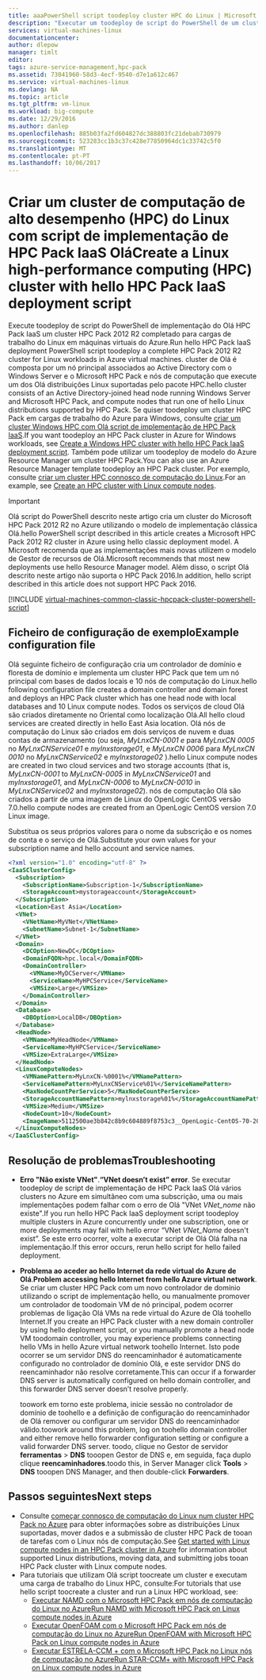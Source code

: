 ```yaml
---
title: aaaPowerShell script toodeploy cluster HPC do Linux | Microsoft Docs
description: "Executar um toodeploy de script do PowerShell de um cluster do Linux HPC Pack 2012 R2 em máquinas virtuais do Azure"
services: virtual-machines-linux
documentationcenter: 
author: dlepow
manager: timlt
editor: 
tags: azure-service-management,hpc-pack
ms.assetid: 73041960-58d3-4ecf-9540-d7e1a612c467
ms.service: virtual-machines-linux
ms.devlang: NA
ms.topic: article
ms.tgt_pltfrm: vm-linux
ms.workload: big-compute
ms.date: 12/29/2016
ms.author: danlep
ms.openlocfilehash: 885b03fa2fd604827dc388803fc21debab730979
ms.sourcegitcommit: 523283cc1b3c37c428e77850964dc1c33742c5f0
ms.translationtype: MT
ms.contentlocale: pt-PT
ms.lasthandoff: 10/06/2017
---
```

# <a name="create-a-linux-high-performance-computing-hpc-cluster-with-hello-hpc-pack-iaas-deployment-script"></a><span data-ttu-id="72556-103">Criar um cluster de computação de alto desempenho (HPC) do Linux com script de implementação de HPC Pack IaaS Olá</span><span class="sxs-lookup"><span data-stu-id="72556-103">Create a Linux high-performance computing (HPC) cluster with hello HPC Pack IaaS deployment script</span></span>
<span data-ttu-id="72556-104">Execute toodeploy de script do PowerShell de implementação do Olá HPC Pack IaaS um cluster HPC Pack 2012 R2 completado para cargas de trabalho do Linux em máquinas virtuais do Azure.</span><span class="sxs-lookup"><span data-stu-id="72556-104">Run hello HPC Pack IaaS deployment PowerShell script toodeploy a complete HPC Pack 2012 R2 cluster for Linux workloads in Azure virtual machines.</span></span> <span data-ttu-id="72556-105">cluster de Olá é composta por um nó principal associados ao Active Directory com o Windows Server e o Microsoft HPC Pack e nós de computação que execute um dos Olá distribuições Linux suportadas pelo pacote HPC.</span><span class="sxs-lookup"><span data-stu-id="72556-105">hello cluster consists of an Active Directory-joined head node running Windows Server and Microsoft HPC Pack, and compute nodes that run one of hello Linux distributions supported by HPC Pack.</span></span> <span data-ttu-id="72556-106">Se quiser toodeploy um cluster HPC Pack em cargas de trabalho do Azure para Windows, consulte [criar um cluster Windows HPC com Olá script de implementação de HPC Pack IaaS](../../windows/classic/hpcpack-cluster-powershell-script.md?toc=%2fazure%2fvirtual-machines%2fwindows%2fclassic%2ftoc.json).</span><span class="sxs-lookup"><span data-stu-id="72556-106">If you want toodeploy an HPC Pack cluster in Azure for Windows workloads, see [Create a Windows HPC cluster with hello HPC Pack IaaS deployment script](../../windows/classic/hpcpack-cluster-powershell-script.md?toc=%2fazure%2fvirtual-machines%2fwindows%2fclassic%2ftoc.json).</span></span> <span data-ttu-id="72556-107">Também pode utilizar um toodeploy de modelo do Azure Resource Manager um cluster HPC Pack.</span><span class="sxs-lookup"><span data-stu-id="72556-107">You can also use an Azure Resource Manager template toodeploy an HPC Pack cluster.</span></span> <span data-ttu-id="72556-108">Por exemplo, consulte [criar um cluster HPC connosco de computação do Linux](https://azure.microsoft.com/documentation/templates/create-hpc-cluster-linux-cn/).</span><span class="sxs-lookup"><span data-stu-id="72556-108">For an example, see [Create an HPC cluster with Linux compute nodes](https://azure.microsoft.com/documentation/templates/create-hpc-cluster-linux-cn/).</span></span>

> [!IMPORTANT] 
> <span data-ttu-id="72556-109">Olá script do PowerShell descrito neste artigo cria um cluster do Microsoft HPC Pack 2012 R2 no Azure utilizando o modelo de implementação clássica Olá.</span><span class="sxs-lookup"><span data-stu-id="72556-109">hello PowerShell script described in this article creates a Microsoft HPC Pack 2012 R2 cluster in Azure using hello classic deployment model.</span></span> <span data-ttu-id="72556-110">A Microsoft recomenda que as implementações mais novas utilizem o modelo de Gestor de recursos de Olá.</span><span class="sxs-lookup"><span data-stu-id="72556-110">Microsoft recommends that most new deployments use hello Resource Manager model.</span></span>
> <span data-ttu-id="72556-111">Além disso, o script Olá descrito neste artigo não suporta o HPC Pack 2016.</span><span class="sxs-lookup"><span data-stu-id="72556-111">In addition, hello script described in this article does not support HPC Pack 2016.</span></span>

[!INCLUDE [virtual-machines-common-classic-hpcpack-cluster-powershell-script](../../../../includes/virtual-machines-common-classic-hpcpack-cluster-powershell-script.md)]

## <a name="example-configuration-file"></a><span data-ttu-id="72556-112">Ficheiro de configuração de exemplo</span><span class="sxs-lookup"><span data-stu-id="72556-112">Example configuration file</span></span>
<span data-ttu-id="72556-113">Olá seguinte ficheiro de configuração cria um controlador de domínio e floresta de domínio e implementa um cluster HPC Pack que tem um nó principal com bases de dados locais e 10 nós de computação do Linux.</span><span class="sxs-lookup"><span data-stu-id="72556-113">hello following configuration file creates a domain controller and domain forest and deploys an HPC Pack cluster which has one head node with local databases and 10 Linux compute nodes.</span></span> <span data-ttu-id="72556-114">Todos os serviços de cloud Olá são criados diretamente no Oriental como localização Olá.</span><span class="sxs-lookup"><span data-stu-id="72556-114">All hello cloud services are created directly in hello East Asia location.</span></span> <span data-ttu-id="72556-115">Olá nós de computação do Linux são criados em dois serviços de nuvem e duas contas de armazenamento (ou seja, *MyLnxCN-0001 e* para *MyLnxCN 0005* no *MyLnxCNService01* e *mylnxstorage01*, e *MyLnxCN 0006* para *MyLnxCN 0010* no *MyLnxCNService02* e *mylnxstorage02* ).</span><span class="sxs-lookup"><span data-stu-id="72556-115">hello Linux compute nodes are created in two cloud services and two storage accounts (that is, *MyLnxCN-0001* to *MyLnxCN-0005* in *MyLnxCNService01* and *mylnxstorage01*, and *MyLnxCN-0006* to *MyLnxCN-0010* in *MyLnxCNService02* and *mylnxstorage02*).</span></span> <span data-ttu-id="72556-116">nós de computação Olá são criados a partir de uma imagem de Linux do OpenLogic CentOS versão 7.0.</span><span class="sxs-lookup"><span data-stu-id="72556-116">hello compute nodes are created from an OpenLogic CentOS version 7.0 Linux image.</span></span> 

<span data-ttu-id="72556-117">Substitua os seus próprios valores para o nome da subscrição e os nomes de conta e o serviço de Olá.</span><span class="sxs-lookup"><span data-stu-id="72556-117">Substitute your own values for your subscription name and hello account and service names.</span></span>

```Xml
<?xml version="1.0" encoding="utf-8" ?>
<IaaSClusterConfig>
  <Subscription>
    <SubscriptionName>Subscription-1</SubscriptionName>
    <StorageAccount>mystorageaccount</StorageAccount>
  </Subscription>
  <Location>East Asia</Location>  
  <VNet>
    <VNetName>MyVNet</VNetName>
    <SubnetName>Subnet-1</SubnetName>
  </VNet>
  <Domain>
    <DCOption>NewDC</DCOption>
    <DomainFQDN>hpc.local</DomainFQDN>
    <DomainController>
      <VMName>MyDCServer</VMName>
      <ServiceName>MyHPCService</ServiceName>
      <VMSize>Large</VMSize>
    </DomainController>
  </Domain>
  <Database>
    <DBOption>LocalDB</DBOption>
  </Database>
  <HeadNode>
    <VMName>MyHeadNode</VMName>
    <ServiceName>MyHPCService</ServiceName>
    <VMSize>ExtraLarge</VMSize>
  </HeadNode>
  <LinuxComputeNodes>
    <VMNamePattern>MyLnxCN-%0001%</VMNamePattern>
    <ServiceNamePattern>MyLnxCNService%01%</ServiceNamePattern>
    <MaxNodeCountPerService>5</MaxNodeCountPerService>
    <StorageAccountNamePattern>mylnxstorage%01%</StorageAccountNamePattern>
    <VMSize>Medium</VMSize>
    <NodeCount>10</NodeCount>
    <ImageName>5112500ae3b842c8b9c604889f8753c3__OpenLogic-CentOS-70-20150325 </ImageName>
  </LinuxComputeNodes>
</IaaSClusterConfig>
```
## <a name="troubleshooting"></a><span data-ttu-id="72556-118">Resolução de problemas</span><span class="sxs-lookup"><span data-stu-id="72556-118">Troubleshooting</span></span>
* <span data-ttu-id="72556-119">**Erro "Não existe VNet"**.</span><span class="sxs-lookup"><span data-stu-id="72556-119">**“VNet doesn’t exist” error**.</span></span> <span data-ttu-id="72556-120">Se executar toodeploy de script de implementação de HPC Pack IaaS Olá vários clusters no Azure em simultâneo com uma subscrição, uma ou mais implementações podem falhar com o erro de Olá "VNet *VNet\_nome* não existe".</span><span class="sxs-lookup"><span data-stu-id="72556-120">If you run hello HPC Pack IaaS deployment script toodeploy multiple clusters in Azure concurrently under one subscription, one or more deployments may fail with hello error “VNet *VNet\_Name* doesn't exist”.</span></span>
  <span data-ttu-id="72556-121">Se este erro ocorrer, volte a executar script de Olá Olá falha na implementação.</span><span class="sxs-lookup"><span data-stu-id="72556-121">If this error occurs, rerun hello script for hello failed deployment.</span></span>
* <span data-ttu-id="72556-122">**Problema ao aceder ao hello Internet da rede virtual do Azure de Olá**.</span><span class="sxs-lookup"><span data-stu-id="72556-122">**Problem accessing hello Internet from hello Azure virtual network**.</span></span> <span data-ttu-id="72556-123">Se criar um cluster HPC Pack com um novo controlador de domínio utilizando o script de implementação hello, ou manualmente promover um controlador de toodomain VM de nó principal, podem ocorrer problemas de ligação Olá VMs na rede virtual do Azure de Olá toohello Internet.</span><span class="sxs-lookup"><span data-stu-id="72556-123">If you create an HPC Pack cluster with a new domain controller by using hello deployment script, or you manually promote a head node VM toodomain controller, you may experience problems connecting hello VMs in hello Azure virtual network toohello Internet.</span></span> <span data-ttu-id="72556-124">Isto pode ocorrer se um servidor DNS do reencaminhador é automaticamente configurado no controlador de domínio Olá, e este servidor DNS do reencaminhador não resolve corretamente.</span><span class="sxs-lookup"><span data-stu-id="72556-124">This can occur if a forwarder DNS server is automatically configured on hello domain controller, and this forwarder DNS server doesn’t resolve properly.</span></span>
  
    <span data-ttu-id="72556-125">toowork em torno este problema, inicie sessão no controlador de domínio de toohello e a definição de configuração do reencaminhador de Olá remover ou configurar um servidor DNS do reencaminhador válido.</span><span class="sxs-lookup"><span data-stu-id="72556-125">toowork around this problem, log on toohello domain controller and either remove hello forwarder configuration setting or configure a valid forwarder DNS server.</span></span> <span data-ttu-id="72556-126">toodo, clique no Gestor de servidor **ferramentas** > **DNS** tooopen Gestor de DNS e, em seguida, faça duplo clique **reencaminhadores**.</span><span class="sxs-lookup"><span data-stu-id="72556-126">toodo this, in Server Manager click **Tools** > **DNS** tooopen DNS Manager, and then double-click **Forwarders**.</span></span>

## <a name="next-steps"></a><span data-ttu-id="72556-127">Passos seguintes</span><span class="sxs-lookup"><span data-stu-id="72556-127">Next steps</span></span>
* <span data-ttu-id="72556-128">Consulte [começar connosco de computação do Linux num cluster HPC Pack no Azure](hpcpack-cluster.md) para obter informações sobre as distribuições Linux suportadas, mover dados e a submissão de cluster HPC Pack de tooan de tarefas com o Linux nós de computação.</span><span class="sxs-lookup"><span data-stu-id="72556-128">See [Get started with Linux compute nodes in an HPC Pack cluster in Azure](hpcpack-cluster.md) for information about supported Linux distributions, moving data, and submitting jobs tooan HPC Pack cluster with Linux compute nodes.</span></span>
* <span data-ttu-id="72556-129">Para tutoriais que utilizam Olá script toocreate um cluster e executam uma carga de trabalho do Linux HPC, consulte:</span><span class="sxs-lookup"><span data-stu-id="72556-129">For tutorials that use hello script toocreate a cluster and run a Linux HPC workload, see:</span></span>
  * [<span data-ttu-id="72556-130">Executar NAMD com o Microsoft HPC Pack em nós de computação do Linux no Azure</span><span class="sxs-lookup"><span data-stu-id="72556-130">Run NAMD with Microsoft HPC Pack on Linux compute nodes in Azure</span></span>](hpcpack-cluster-namd.md)
  * [<span data-ttu-id="72556-131">Executar OpenFOAM com o Microsoft HPC Pack em nós de computação do Linux no Azure</span><span class="sxs-lookup"><span data-stu-id="72556-131">Run OpenFOAM with Microsoft HPC Pack on Linux compute nodes in Azure</span></span>](hpcpack-cluster-openfoam.md)
  * [<span data-ttu-id="72556-132">Executar ESTRELA-CCM + com o Microsoft HPC Pack no Linux nós de computação no Azure</span><span class="sxs-lookup"><span data-stu-id="72556-132">Run STAR-CCM+ with Microsoft HPC Pack on Linux compute nodes in Azure</span></span>](hpcpack-cluster-starccm.md)

